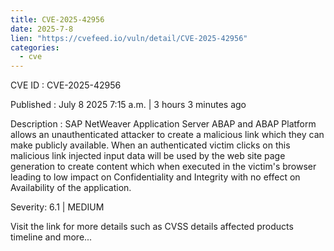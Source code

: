 ```yaml
--- 
title: CVE-2025-42956
date: 2025-7-8
lien: "https://cvefeed.io/vuln/detail/CVE-2025-42956"
categories:
  - cve
---
```


CVE ID : CVE-2025-42956

Published :  July 8
2025
7:15 a.m. | 3 hours
3 minutes ago

Description : SAP NetWeaver Application Server ABAP and ABAP Platform allows an unauthenticated attacker to create a malicious link which they can make publicly available. When an authenticated victim clicks on this malicious link
injected input data will be used by the web site page generation to create content which when executed in the victim's browser leading to low impact on Confidentiality and Integrity with no effect on Availability of the application.

Severity: 6.1 | MEDIUM

Visit the link for more details
such as CVSS details
affected products
timeline
and more...
